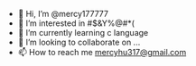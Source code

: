 - 👋 Hi, I’m @mercy177777
- 👀 I’m interested in #$&Y%@#*(
- 🌱 I’m currently learning c language
- 💞️ I’m looking to collaborate on ...
- 📫 How to reach me mercyhu317@gmail.com

<!---
mercy177777/mercy177777 is a ✨ special ✨ repository because its `README.md` (this file) appears on your GitHub profile.
You can click the Preview link to take a look at your changes.
--->
